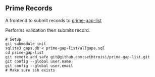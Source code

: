 ## Prime Records

A frontend to submit records to [prime-gap-list](https://github.com/primegap-list-project/prime-gap-list)

Performs validation then submits record.

```shell
# Setup
git submodule init
sqlite3 gaps.db < prime-gap-list/allgaps.sql
cd prime-gap-list
git remote add safe git@github.com:sethtroisi/prime-gap-list.git
git config --global user.name
git config --global user.email
# Make sure ssh exists
```
